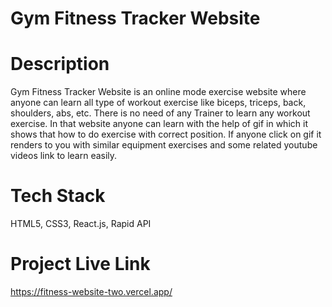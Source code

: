 # Gym Fitness Tracker Website

# Description
Gym Fitness Tracker Website is an online mode exercise website where anyone can learn all type of workout exercise like biceps, triceps, back, shoulders, abs, etc.
There is no need of any Trainer to learn any workout exercise. In that website anyone can learn with the help of gif in which it shows that how to do exercise with correct position. If anyone click on gif it renders to you with similar equipment exercises and some related youtube videos link to learn easily.

# Tech Stack
HTML5, CSS3, React.js, Rapid API

# Project Live Link
https://fitness-website-two.vercel.app/
